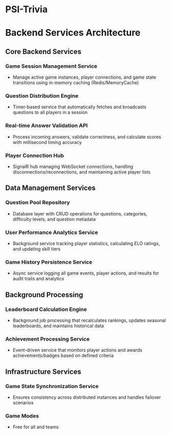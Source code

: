 # PSI-Trivia

# Backend Services Architecture

## Core Backend Services

### Game Session Management Service
- Manage active game instances, player connections, and game state transitions using in-memory caching (Redis/MemoryCache)

### Question Distribution Engine
- Timer-based service that automatically fetches and broadcasts questions to all players in a session

### Real-time Answer Validation API
- Process incoming answers, validate correctness, and calculate scores with millisecond timing accuracy

### Player Connection Hub
- SignalR hub managing WebSocket connections, handling disconnections/reconnections, and maintaining active player lists

## Data Management Services

### Question Pool Repository
- Database layer with CRUD operations for questions, categories, difficulty levels, and question metadata

### User Performance Analytics Service
- Background service tracking player statistics, calculating ELO ratings, and updating skill tiers

### Game History Persistence Service
- Async service logging all game events, player actions, and results for audit trails and analytics

## Background Processing

### Leaderboard Calculation Engine
- Background job processing that recalculates rankings, updates seasonal leaderboards, and maintains historical data

### Achievement Processing Service
- Event-driven service that monitors player actions and awards achievements/badges based on defined criteria

## Infrastructure Services

### Game State Synchronization Service
- Ensures consistency across distributed instances and handles failover scenarios

### Game Modes
- Free for all and teams
